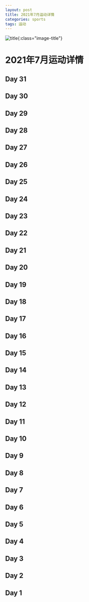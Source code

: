 ```yaml
---
layout: post
title: 2021年7月运动详情
categories: sports 
tags: 运动
---
```


![title](https://image.sideproject.cn/titlex/title_052.jpg){:class="image-title"}

2021年7月运动详情
=================

## Day 31 ##

## Day 30 ##

## Day 29 ##

## Day 28 ##

## Day 27 ##

## Day 26 ##

## Day 25 ##

## Day 24 ##

## Day 23 ##

## Day 22 ##

## Day 21 ##

## Day 20 ##

## Day 19 ##

## Day 18 ##

## Day 17 ##

## Day 16 ##

## Day 15 ##

## Day 14 ##

## Day 13 ##

## Day 12 ##

## Day 11 ##

## Day 10 ##

## Day 9 ##

## Day 8 ##

## Day 7 ##

## Day 6 ##

## Day 5 ##

## Day 4 ##

## Day 3 ##

## Day 2 ##

## Day 1 ##